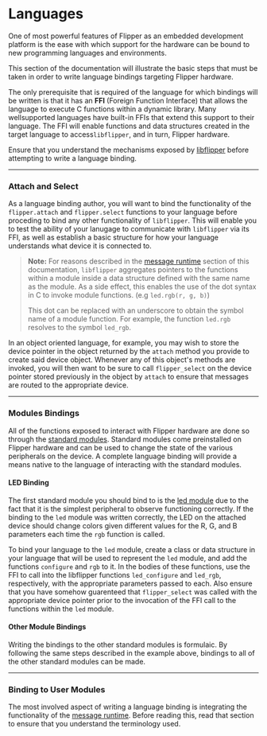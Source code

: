 Languages
===

One of most powerful features of Flipper as an embedded development platform is the ease with which support for the hardware can be bound to new programming languages and environments.

This section of the documentation will illustrate the basic steps that must be taken in order to write language bindings targeting Flipper hardware.

The only prerequisite that is required of the language for which bindings will be written is that it has an **FFI** (Foreign Function Interface) that allows the language to execute C functions within a dynamic library. Many wellsupported languages have built-in FFIs that extend this support to their language. The FFI will enable functions and data structures created in the target language to access`libflipper`, and in turn, Flipper hardware.

Ensure that you understand the mechanisms exposed by [libflipper](./libflipper.html) before attempting to write a language binding.

---

### Attach and Select

As a language binding author, you will want to bind the functionality of the `flipper.attach` and `flipper.select` functions to your language  before proceding to bind any other functionality of `libflipper`. This will enable you to test the ability of your lanugage to communicate with `libflipper` via its FFI, as well as establish a basic structure for how your language understands what device it is connected to.

> **Note:** For reasons described in the [message runtime](./libflipper-fmr.html) section of this documentation, `libflipper` aggregates pointers to the functions within a module inside a data structure defined with the same name as the module. As a side effect, this enables the use of the dot syntax in C to invoke module functions. (e.g `led.rgb(r, g, b)`)
>
> This dot can be replaced with an underscore to obtain the symbol name of a module function. For example, the function `led.rgb` resolves to the symbol `led_rgb`.

In an object oriented language, for example, you may wish to store the device pointer in the object returned by the `attach` method you provide to create said device object. Whenever any of this object's methods are invoked, you will then want to be sure to call `flipper_select` on the device pointer stored previously in the object by `attach` to ensure that messages are routed to the appropriate device.

---

### Modules Bindings

All of the functions exposed to interact with Flipper hardware are done so through the [standard modules](./modules.html). Standard modules come preinstalled on Flipper hardware and can be used to change the state of the various peripherals on the device. A complete language binding will provide a means native to the language of interacting with the standard modules.

#### LED Binding

The first standard module you should bind to is the [led module](./modules-led.html) due to the fact that it is the simplest peripheral to observe functioning correctly. If the binding to the `led` module was written correctly, the LED on the attached device should change colors given different values for the R, G, and B parameters each time the `rgb` function is called.

To bind your language to the `led` module, create a class or data structure in your language that will be used to represent the `led` module, and add the functions `configure` and `rgb` to it. In the bodies of these functions, use the FFI to call into the libflipper functions `led_configure` and `led_rgb`, respectively, with the appropriate parameters passed to each. Also ensure that you have somehow guarenteed that `flipper_select` was called with the appropriate device pointer prior to the invocation of the FFI call to the functions within the `led` module.

#### Other Module Bindings

Writing the bindings to the other standard modules is formulaic. By following the same steps described in the example above, bindings to all of the other standard modules can be made.

---

### Binding to User Modules

The most involved aspect of writing a language binding is integrating the functionality of the [message runtime](./libflipper-fmr.html). Before reading this, read that section to ensure that you understand the terminology used.
